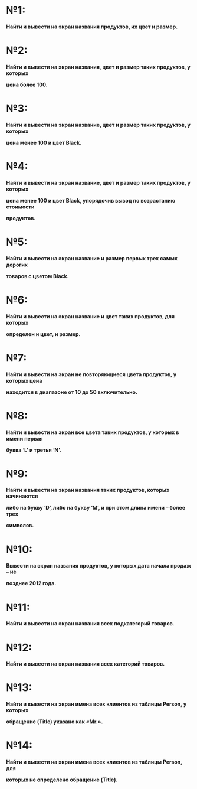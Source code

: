 # **№1:**

**Найти и вывести на экран названия продуктов, их цвет и размер.**

# **№2:**

**Найти и вывести на экран названия, цвет и размер таких продуктов, у которых**

**цена более 100.**

# **№3:**

**Найти и вывести на экран название, цвет и размер таких продуктов, у которых**

**цена менее 100 и цвет Black.**

# **№4:**

**Найти и вывести на экран название, цвет и размер таких продуктов, у которых**

**цена менее 100 и цвет Black, упорядочив вывод по возрастанию стоимости**

**продуктов.**

# **№5:**

**Найти и вывести на экран название и размер первых трех самых дорогих**

**товаров с цветом Black.**

# **№6:**

**Найти и вывести на экран название и цвет таких продуктов, для которых**

**определен и цвет, и размер.**

# **№7:**

**Найти и вывести на экран не повторяющиеся цвета продуктов, у которых цена**

**находится в диапазоне от 10 до 50 включительно.**

# **№8:**

**Найти и вывести на экран все цвета таких продуктов, у которых в имени первая**

**буква ‘L’ и третья ‘N’.**

# **№9:**

**Найти и вывести на экран названия таких продуктов, которых начинаются**

**либо на букву ‘D’, либо на букву ‘M’, и при этом длина имени – более трех**

**символов.**

# **№10:**

**Вывести на экран названия продуктов, у которых дата начала продаж – не**

**позднее 2012 года.**

# **№11:**

**Найти и вывести на экран названия всех подкатегорий товаров**.

# **№12:**

**Найти и вывести на экран названия всех категорий товаров.**

# **№13:**

**Найти и вывести на экран имена всех клиентов из таблицы Person, у которых**

**обращение (Title) указано как «Mr.».**

# **№14:**

**Найти и вывести на экран имена всех клиентов из таблицы Person, для**

**которых не определено обращение (Title).**
